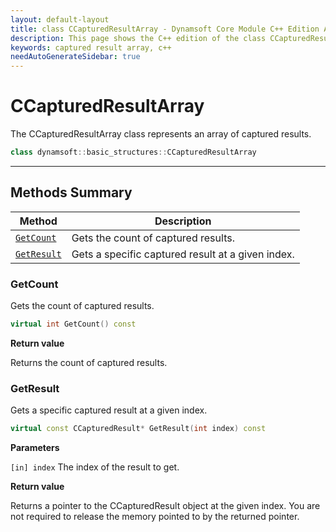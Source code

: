```yaml
---
layout: default-layout
title: class CCapturedResultArray - Dynamsoft Core Module C++ Edition API Reference
description: This page shows the C++ edition of the class CCapturedResultArray in Dynamsoft Core Module.
keywords: captured result array, c++
needAutoGenerateSidebar: true
---
```


# CCapturedResultArray

The CCapturedResultArray class represents an array of captured results.

```cpp
class dynamsoft::basic_structures::CCapturedResultArray 
```

---

## Methods Summary

| Method               | Description |
|----------------------|-------------|
| [`GetCount`](#getcount) | Gets the count of captured results.|
| [`GetResult`](#getresult) | Gets a specific captured result at a given index. |

### GetCount

Gets the count of captured results.

```cpp
virtual int GetCount() const
```

**Return value**

Returns the count of captured results.

### GetResult

Gets a specific captured result at a given index.

```cpp
virtual const CCapturedResult* GetResult(int index) const
```

**Parameters**

`[in] index` The index of the result to get.

**Return value**

Returns a pointer to the CCapturedResult object at the given index. You are not required to release the memory pointed to by the returned pointer.
